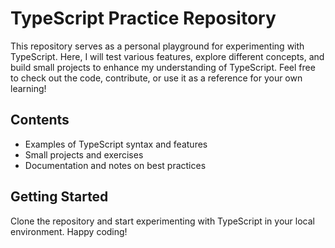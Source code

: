 # TypeScript Practice Repository

This repository serves as a personal playground for experimenting with TypeScript. Here, I will test various features, explore different concepts, and build small projects to enhance my understanding of TypeScript. Feel free to check out the code, contribute, or use it as a reference for your own learning!

## Contents
- Examples of TypeScript syntax and features
- Small projects and exercises
- Documentation and notes on best practices

## Getting Started
Clone the repository and start experimenting with TypeScript in your local environment. Happy coding!